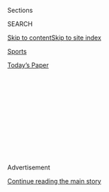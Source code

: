<div id="app">

<div>

<div>

<div>

<div class="NYTAppHideMasthead css-1q2w90k e1suatyy0">

<div class="section css-ui9rw0 e1suatyy2">

<div class="css-eph4ug er09x8g0">

<div class="css-6n7j50">

</div>

<span class="css-1dv1kvn">Sections</span>

<div class="css-10488qs">

<span class="css-1dv1kvn">SEARCH</span>

</div>

[Skip to content](#site-content)[Skip to site
index](#site-index)

</div>

<div id="masthead-section-label" class="css-1wr3we4 eaxe0e00">

[Sports](https://www.nytimes3xbfgragh.onion/section/sports)

</div>

<div class="css-10698na e1huz5gh0">

</div>

</div>

<div id="masthead-bar-one" class="section hasLinks css-15hmgas e1csuq9d3">

<div class="css-uqyvli e1csuq9d0">

</div>

<div class="css-1uqjmks e1csuq9d1">

</div>

<div class="css-9e9ivx">

[](https://myaccount.nytimes3xbfgragh.onion/auth/login?response_type=cookie&client_id=vi)

</div>

<div class="css-1bvtpon e1csuq9d2">

[Today’s
Paper](https://www.nytimes3xbfgragh.onion/section/todayspaper)

</div>

</div>

</div>

</div>

<div data-aria-hidden="false">

<div id="site-content" data-role="main">

<div>

<div class="css-1aor85t" style="opacity:0.000000001;z-index:-1;visibility:hidden">

<div class="css-1hqnpie">

<div class="css-epjblv">

<span class="css-17xtcya">[Sports](/section/sports)</span><span class="css-x15j1o">|</span><span class="css-fwqvlz">A
Friendship Built for Long
Distance</span>

</div>

<div class="css-k008qs">

<div class="css-1iwv8en">

<span class="css-18z7m18"></span>

<div>

</div>

</div>

<span class="css-1n6z4y"></span>

<div class="css-1705lsu">

<div class="css-4xjgmj">

<div class="css-4skfbu" data-role="toolbar" data-aria-label="Social Media Share buttons, Save button, and Comments Panel with current comment count" data-testid="share-tools">

  - 
  - 
  - 
  - 
    
    <div class="css-6n7j50">
    
    </div>

  - 

</div>

</div>

</div>

</div>

</div>

</div>

<div class="css-13pd83m">

</div>

<div id="top-wrapper" class="css-1sy8kpn">

<div id="top-slug" class="css-l9onyx">

Advertisement

</div>

[Continue reading the main
story](#after-top)

<div class="ad top-wrapper" style="text-align:center;height:100%;display:block;min-height:250px">

<div id="top" class="place-ad" data-position="top" data-size-key="top">

</div>

</div>

<div id="after-top">

</div>

</div>

<div id="sponsor-wrapper" class="css-1hyfx7x">

<div id="sponsor-slug" class="css-19vbshk">

Supported by

</div>

[Continue reading the main
story](#after-sponsor)

<div id="sponsor" class="ad sponsor-wrapper" style="text-align:center;height:100%;display:block">

</div>

<div id="after-sponsor">

</div>

</div>

<div class="css-1vkm6nb ehdk2mb0">

# A Friendship Built for Long Distance

</div>

<div class="css-xt80pu e12qa4dv0">

<div class="css-18e8msd">

<div class="css-vp77d3 epjyd6m0">

<div class="css-1baulvz">

By <span class="css-1baulvz last-byline" itemprop="name">Sarah Bowen
Shea</span>

</div>

</div>

  - May 8,
    2010

  - 
    
    <div class="css-4xjgmj">
    
    <div class="css-d8bdto" data-role="toolbar" data-aria-label="Social Media Share buttons, Save button, and Comments Panel with current comment count" data-testid="share-tools">
    
      - 
      - 
      - 
      - 
        
        <div class="css-6n7j50">
        
        </div>
    
      - 
    
    </div>
    
    </div>

</div>

</div>

<div class="section meteredContent css-1r7ky0e" name="articleBody" itemprop="articleBody">

<div class="css-1fanzo5 StoryBodyCompanionColumn">

<div class="css-53u6y8">

In January, when the elite marathoner [Kara
Goucher](http://www.usatf.org/athletes/bios/Grgas-Wheeler_Kara.asp "Goucher’s biography.")
found out she was pregnant, she knew exactly whom to ask for advice.
Paula Radcliffe, the women’s world-record holder and mother of a
3-year-old daughter, had just arrived in Portland, Ore., to train with
her.

The topic of pregnancy became more personal for Radcliffe a few days
later when she, too, learned she was expecting. She and Goucher are due
to give birth on the same date in late September.

“We were both really excited and really happy,” said Goucher, who had
been forthright in her desire to have a baby in time to regroup for the
2012 Olympics.

Before this year, the friendship between Goucher, a 32-year-old
American, and Radcliffe, a 36-year-old Briton, was based mainly on
e-mail messages with occasional meetings at races. They became
acquainted at the 2007 Great North Run, a prestigious half-marathon in
England, in which Goucher staged a surprise win over Radcliffe. A few
weeks later, Goucher watched Radcliffe win the New York City Marathon.

</div>

</div>

<div class="css-1fanzo5 StoryBodyCompanionColumn">

<div class="css-53u6y8">

“There was a lot of respect there, but I didn’t know her well enough to
classify her as a good friend,” Radcliffe said in a phone interview.

They grew close while spending their first trimester together.

“She’s now one of my very best friends,” Goucher said in a recent
interview at Nike headquarters in Beaverton, Ore. “I feel I can ask her
anything, and she’ll tell me. That came over time. It wasn’t like I
asked her everything on our first
run.”

<div class="css-79elbk" data-testid="photoviewer-wrapper">

<div class="css-z3e15g" data-testid="photoviewer-wrapper-hidden">

</div>

<div class="css-1a48zt4 ehw59r15" data-testid="photoviewer-children">

<div class="css-zgakxe erfvjey0">

<span class="css-1ly73wi e1tej78p0">Image</span>

<div class="css-zjzyr8">

<div data-testid="lazyimage-container" style="height:538.5329619312906px">

</div>

</div>

</div>

<span class="css-16f3y1r e13ogyst0" data-aria-hidden="true">Kara
Goucher, right, with Paula Radcliffe. They became friends while training
together in Oregon after they each found out they were
pregnant.</span><span class="css-cnj6d5 e1z0qqy90" itemprop="copyrightHolder"><span class="css-1ly73wi e1tej78p0">Credit...</span><span>Nike</span></span>

</div>

</div>

In the first few weeks of pregnancy, Goucher and Radcliffe met every
morning at 9:30, after Radcliffe dropped off her daughter, Isla. They
ran together, doing tempo runs, hill repeats and track workouts wearing
heart-rate monitors to gauge their intensity. They occasionally met in
the afternoon for a second workout, although Goucher often napped
instead because of pregnancy-induced fatigue.

“It helped to have someone going through it at the same time even though
we didn’t have the exact same feelings on the exact same day,” Radcliffe
said. “If you haven’t gone through pregnancy, you don’t know what that
type of tiredness feels like, what being wiped out feels like.”

</div>

</div>

<div class="css-1fanzo5 StoryBodyCompanionColumn">

<div class="css-53u6y8">

Goucher, who finished third in the 2008 New York City and 2009 Boston
marathons, benefited from Radcliffe’s advice to leave her watch at home
during hill repeats and to cut runs short when she feels a twinge.

“She’s been giving me a lot of advice on chilling out,” Goucher said.
“She helped me realize I’m not failing. She’s helped me realize I can
just push to my limits.”

Radcliffe said she did not see herself as a “mommy mentor.”

She added: “I didn’t sit down and lecture her; I passed along bits to
her,” by consulting the training diary she kept during her first
pregnancy. “It helped her accept it.”

Radcliffe reminded Goucher to eat before lifting weights, which they
started doing together at Week 8 of their
pregnancies.

<div class="css-79elbk" data-testid="photoviewer-wrapper">

<div class="css-z3e15g" data-testid="photoviewer-wrapper-hidden">

</div>

<div class="css-1a48zt4 ehw59r15" data-testid="photoviewer-children">

<div class="css-zgakxe erfvjey0">

<span class="css-1ly73wi e1tej78p0">Image</span>

<div class="css-zjzyr8">

<div data-testid="lazyimage-container" style="height:580.5805805805805px">

</div>

</div>

</div>

<span class="css-16f3y1r e13ogyst0" data-aria-hidden="true">Kara Goucher
with her husband, Adam. Kara said she was planning to compete at the
2012
Olympics.</span><span class="css-cnj6d5 e1z0qqy90" itemprop="copyrightHolder"><span class="css-1ly73wi e1tej78p0">Credit...</span><span>Leah
Nash for The New York Times</span></span>

</div>

</div>

“I felt a bit like a mum when I’d nag her to eat,” Radcliffe said,
laughing.

Goucher cited recent solo workouts as proof she had listened.

On May 2, she ran 13 miles at 6 minutes 50 seconds per mile. But the
next day, she ran six miles at an 8:15 pace.

</div>

</div>

<div class="css-1fanzo5 StoryBodyCompanionColumn">

<div class="css-53u6y8">

“I was tired on that run,” Goucher said. “That used to upset me when I’d
have a bad day, but now I know it is what it is. When I feel really
tired, I’ll just cut my mileage back and in the afternoon do the
elliptical or bike.”

But Radcliffe said they were “competitive animals” who occasionally
pushed themselves too hard. They told of a track workout that consisted
of various sprints, and they took turns leading.

Goucher said she ran too fast “because it was Paula Radcliffe running
behind me.” Then Radcliffe felt she had to lead as fast as Goucher had.
Looking at their monitors during a brief respite, their heart rates
skyrocketed, Goucher said. They recruited Radcliffe’s husband, Gary
Lough, to lead them for the remainder of the workout.

Their training is intense but within the most recent physical-activity
guidelines for pregnant women from the United States Department of
Health and Human
Services.

<div class="css-79elbk" data-testid="photoviewer-wrapper">

<div class="css-z3e15g" data-testid="photoviewer-wrapper-hidden">

</div>

<div class="css-1a48zt4 ehw59r15" data-testid="photoviewer-children">

<div class="css-zgakxe erfvjey0">

<span class="css-1ly73wi e1tej78p0">Image</span>

<div class="css-zjzyr8">

<div data-testid="lazyimage-container" style="height:258.17435897435894px">

</div>

</div>

</div>

<span class="css-16f3y1r e13ogyst0" data-aria-hidden="true">At the 2008
New York City Marathon, Kara Goucher, center, briefly led Paula
Radcliffe, left, who eventually won. Goucher was
third.</span><span class="css-cnj6d5 e1z0qqy90" itemprop="copyrightHolder"><span class="css-1ly73wi e1tej78p0">Credit...</span><span>Michelle
V. Agins/The New York Times</span></span>

</div>

</div>

“The recommendations say women can sustain the level of their activity
prior to pregnancy,” said Danielle Symons Downs, an associate professor
of kinesiology and obstetrics and gynecology at Penn State who
researches pregnancy and exercise.

Radcliffe and Goucher, she said, are “right in the guidelines with their
vigorous activity.”

Other experts disagree.

</div>

</div>

<div class="css-1fanzo5 StoryBodyCompanionColumn">

<div class="css-53u6y8">

“I don’t know it’s safe for high-level marathon runners to run at that
level during pregnancy,” said Dr. Mona Shangold, the director of the
Center for Women’s Health and Sports Gynecology in Philadelphia. “It has
not been shown that running for that long, for that intensity, is safe.”

Nonetheless, Goucher and Radcliffe are planning to convene for the New
York Mini 10K, a women’s race on June 12 in Central Park put on by the
New York Road Runners.

“It’s an excuse for us to get together; a chance to hang together before
we get too pregnant to travel,” Goucher said with a laugh. “We are
really just running it for fun. Not racing.”

Radcliffe agreed, adding that they may have Mary Wittenberg, the Road
Runners’ president, accompany them to ensure that they do not go too
fast.

As for their competitive paths and relationship after they give birth,
Goucher and Radcliffe intend to qualify for the 2012 Olympic marathon in
London.

“When both of us stand on the start line and the gun goes off, we both
want to win that race,” Radcliffe said. “But there’s room for a really
good friendship at the same time.”

</div>

</div>

</div>

<div>

</div>

<div>

</div>

<div>

</div>

<div>

<div id="bottom-wrapper" class="css-1ede5it">

<div id="bottom-slug" class="css-l9onyx">

Advertisement

</div>

[Continue reading the main
story](#after-bottom)

<div id="bottom" class="ad bottom-wrapper" style="text-align:center;height:100%;display:block;min-height:90px">

</div>

<div id="after-bottom">

</div>

</div>

</div>

</div>

</div>

## Site Index

<div>

</div>

## Site Information Navigation

  - [© <span>2020</span> <span>The New York Times
    Company</span>](https://help.nytimes3xbfgragh.onion/hc/en-us/articles/115014792127-Copyright-notice)

<!-- end list -->

  - [NYTCo](https://www.nytco.com/)
  - [Contact
    Us](https://help.nytimes3xbfgragh.onion/hc/en-us/articles/115015385887-Contact-Us)
  - [Work with us](https://www.nytco.com/careers/)
  - [Advertise](https://nytmediakit.com/)
  - [T Brand Studio](http://www.tbrandstudio.com/)
  - [Your Ad
    Choices](https://www.nytimes3xbfgragh.onion/privacy/cookie-policy#how-do-i-manage-trackers)
  - [Privacy](https://www.nytimes3xbfgragh.onion/privacy)
  - [Terms of
    Service](https://help.nytimes3xbfgragh.onion/hc/en-us/articles/115014893428-Terms-of-service)
  - [Terms of
    Sale](https://help.nytimes3xbfgragh.onion/hc/en-us/articles/115014893968-Terms-of-sale)
  - [Site
    Map](https://spiderbites.nytimes3xbfgragh.onion)
  - [Help](https://help.nytimes3xbfgragh.onion/hc/en-us)
  - [Subscriptions](https://www.nytimes3xbfgragh.onion/subscription?campaignId=37WXW)

</div>

</div>

</div>

</div>
